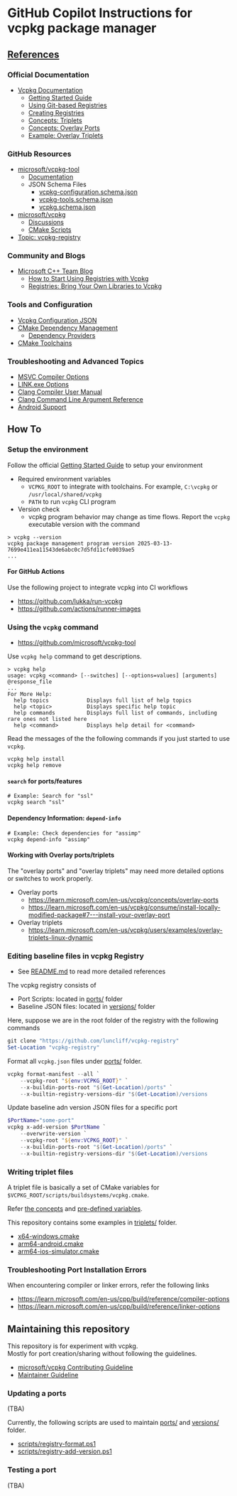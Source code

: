 
# GitHub Copilot Instructions for vcpkg package manager

## [References](../docs/references.md)

### Official Documentation

- [Vcpkg Documentation](https://learn.microsoft.com/en-us/vcpkg/)
  - [Getting Started Guide](https://learn.microsoft.com/en-us/vcpkg/get_started/get-started)
  - [Using Git-based Registries](https://learn.microsoft.com/en-us/vcpkg/consume/git-registries)
  - [Creating Registries](https://learn.microsoft.com/en-us/vcpkg/maintainers/registries)
  - [Concepts: Triplets](https://learn.microsoft.com/en-us/vcpkg/concepts/triplets)
  - [Concepts: Overlay Ports](https://learn.microsoft.com/en-us/vcpkg/concepts/overlay-ports)
  - [Example: Overlay Triplets](https://learn.microsoft.com/en-us/vcpkg/users/examples/overlay-triplets-linux-dynamic)

### GitHub Resources

- [microsoft/vcpkg-tool](https://github.com/microsoft/vcpkg-tool/releases)
  - [Documentation](https://github.com/microsoft/vcpkg-tool/tree/main/docs)
  - JSON Schema Files
    - [vcpkg-configuration.schema.json](https://github.com/microsoft/vcpkg-tool/raw/refs/heads/main/docs/vcpkg-configuration.schema.json)
    - [vcpkg-tools.schema.json](https://github.com/microsoft/vcpkg-tool/raw/refs/heads/main/docs/vcpkg-tools.schema.json)
    - [vcpkg.schema.json](https://github.com/microsoft/vcpkg-tool/raw/refs/heads/main/docs/vcpkg.schema.json)
- [microsoft/vcpkg](https://github.com/microsoft/vcpkg/releases)
  - [Discussions](https://github.com/microsoft/vcpkg/discussions)
  - [CMake Scripts](https://github.com/microsoft/vcpkg/tree/master/scripts/cmake)
- [Topic: vcpkg-registry](https://github.com/topics/vcpkg-registry)

### Community and Blogs

- [Microsoft C++ Team Blog](https://devblogs.microsoft.com/cppblog/)
  - [How to Start Using Registries with Vcpkg](https://devblogs.microsoft.com/cppblog/how-to-start-using-registries-with-vcpkg/)
  - [Registries: Bring Your Own Libraries to Vcpkg](https://devblogs.microsoft.com/cppblog/registries-bring-your-own-libraries-to-vcpkg/)

### Tools and Configuration

- [Vcpkg Configuration JSON](https://learn.microsoft.com/en-us/vcpkg/reference/vcpkg-configuration-json)
- [CMake Dependency Management](https://cmake.org/cmake/help/latest/guide/using-dependencies/index.html)
  - [Dependency Providers](https://cmake.org/cmake/help/latest/command/cmake_language.html#dependency-providers)
- [CMake Toolchains](https://cmake.org/cmake/help/latest/manual/cmake-toolchains.7.html)

### Troubleshooting and Advanced Topics

- [MSVC Compiler Options](https://learn.microsoft.com/en-us/cpp/build/reference/compiler-options)
- [LINK.exe Options](https://learn.microsoft.com/en-us/cpp/build/reference/linker-options)
- [Clang Compiler User Manual](https://clang.llvm.org/docs/UsersManual.html)
- [Clang Command Line Argument Reference](https://clang.llvm.org/docs/ClangCommandLineReference.html)
- [Android Support](https://learn.microsoft.com/en-us/vcpkg/users/platforms/android)

## How To

### Setup the environment

Follow the official [Getting Started Guide](https://learn.microsoft.com/en-us/vcpkg/get_started/get-started) to setup your environment

- Required environment variables
  - `VCPKG_ROOT` to integrate with toolchains. For example, `C:\vcpkg` or `/usr/local/shared/vcpkg`
  - `PATH` to run `vcpkg` CLI program
- Version check
  - vcpkg program behavior may change as time flows. Report the `vcpkg` executable version with the command

```console
> vcpkg --version
vcpkg package management program version 2025-03-13-7699e411ea11543de6abc0c7d5fd11cfe0039ae5
...
```

#### For GitHub Actions

Use the following project to integrate vcpkg into CI workflows

- https://github.com/lukka/run-vcpkg
- https://github.com/actions/runner-images

### Using the `vcpkg` command

- https://github.com/microsoft/vcpkg-tool

Use `vcpkg help` command to get descriptions.

```console
> vcpkg help
usage: vcpkg <command> [--switches] [--options=values] [arguments] @response_file
...
For More Help:
  help topics            Displays full list of help topics
  help <topic>           Displays specific help topic
  help commands          Displays full list of commands, including rare ones not listed here
  help <command>         Displays help detail for <command>
```

Read the messages of the the following commands if you just started to use `vcpkg`.

```
vcpkg help install
vcpkg help remove
```

#### `search` for ports/features

```
# Example: Search for "ssl"
vcpkg search "ssl"
```

#### Dependency Information: `depend-info`

```
# Example: Check dependencies for "assimp"
vcpkg depend-info "assimp"
```

#### Working with Overlay ports/triplets

The "overlay ports" and "overlay triplets" may need more detailed options or switches to work properly.

- Overlay ports
  - https://learn.microsoft.com/en-us/vcpkg/concepts/overlay-ports
  - https://learn.microsoft.com/en-us/vcpkg/consume/install-locally-modified-package#7---install-your-overlay-port
- Overlay triplets
  - https://learn.microsoft.com/en-us/vcpkg/users/examples/overlay-triplets-linux-dynamic

### Editing baseline files in vcpkg Registry

- See [README.md](../README.md) to read more detailed references

The vcpkg registry consists of

- Port Scripts: located in [ports/](../ports/) folder
- Baseline JSON files: located in [versions/](../versions/) folder

Here, suppose we are in the root folder of the registry with the following commands

```ps1
git clone "https://github.com/luncliff/vcpkg-registry"
Set-Location "vcpkg-registry"
```

Format all `vcpkg.json` files under [ports/](../ports/) folder.

```ps1
vcpkg format-manifest --all `
    --vcpkg-root "${env:VCPKG_ROOT}" `
    --x-buildin-ports-root "$(Get-Location)/ports" `
    --x-builtin-registry-versions-dir "$(Get-Location)/versions
```

Update baseline adn version JSON files for a specific port

```ps1
$PortName="some-port"
vcpkg x-add-version $PortName `
    --overwrite-version `
    --vcpkg-root "${env:VCPKG_ROOT}" `
    --x-buildin-ports-root "$(Get-Location)/ports" `
    --x-builtin-registry-versions-dir "$(Get-Location)/versions
```

### Writing triplet files

A triplet file is basically a set of CMake variables for `$VCPKG_ROOT/scripts/buildsystems/vcpkg.cmake`.

Refer [the concepts](https://learn.microsoft.com/en-us/vcpkg/concepts/triplets) and [pre-defined variables](https://learn.microsoft.com/en-us/vcpkg/users/triplets).

This repository contains some examples in [triplets/](../triplets/) folder.

- [x64-windows.cmake](../triplets/x64-windows.cmake)
- [arm64-android.cmake](../triplets/arm64-android.cmake)
- [arm64-ios-simulator.cmake](../triplets/arm64-ios-simulator.cmake)

### Troubleshooting Port Installation Errors

When encountering compiler or linker errors, refer the following links

- https://learn.microsoft.com/en-us/cpp/build/reference/compiler-options
- https://learn.microsoft.com/en-us/cpp/build/reference/linker-options

## Maintaining this repository

This repository is for experiment with vcpkg.  
Mostly for port creation/sharing without following the guidelines.

* [microsoft/vcpkg Contributing Guideline](https://github.com/microsoft/vcpkg/blob/master/CONTRIBUTING.md)
* [Maintainer Guideline](https://github.com/microsoft/vcpkg-docs/blob/main/vcpkg/contributing/maintainer-guide.md)

### Updating a ports

(TBA)

Currently, the following scripts are used to maintain [ports/](../ports/) and [versions/](../versions/) folder.

* [scripts/registry-format.ps1](../scripts/registry-format.ps1)
* [scripts/registry-add-version.ps1](../scripts/registry-add-version.ps1)

### Testing a port

(TBA)
